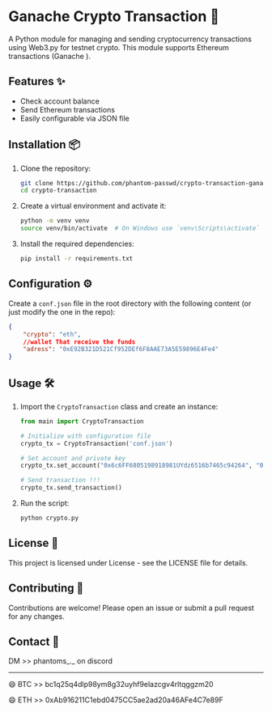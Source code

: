# Ganache Crypto Transaction 🚀

A Python module for managing and sending cryptocurrency transactions using Web3.py for testnet crypto. This module supports Ethereum transactions (Ganache ).

## Features ✨
- Check account balance
- Send Ethereum transactions
- Easily configurable via JSON file

## Installation 📦

1. Clone the repository:
    ```bash
    git clone https://github.com/phantom-passwd/crypto-transaction-ganache.git
    cd crypto-transaction
    ```

2. Create a virtual environment and activate it:
    ```bash
    python -m venv venv
    source venv/bin/activate  # On Windows use `venv\Scripts\activate`
    ```

3. Install the required dependencies:
    ```bash
    pip install -r requirements.txt
    ```

## Configuration ⚙️

Create a `conf.json` file in the root directory with the following content (or just modify the one in the repo):
```json
{
    "crypto": "eth",
    //wallet That receive the funds
    "adress": "0xE92B321D521Cf952DEf6F8AAE73A5E59896E4Fe4"
}
```

## Usage 🛠️

1. Import the `CryptoTransaction` class and create an instance:
    ```python
    from main import CryptoTransaction

    # Initialize with configuration file
    crypto_tx = CryptoTransaction('conf.json')

    # Set account and private key
    crypto_tx.set_account("0x6c6FF6805198918981UYdz6516b7465c94264", "0x41e2a9fa6aea354f303ce87ef1ezf181FEZFZF818866c4c9f82938e686809")

    # Send transaction !!!
    crypto_tx.send_transaction()
    ```

2. Run the script:
    ```bash
    python crypto.py
    ```

## License 📄

This project is licensed under License - see the LICENSE file for details.

## Contributing 🤝

Contributions are welcome! Please open an issue or submit a pull request for any changes.

## Contact 📧

DM >> phantoms_._   on discord

---
😄 BTC >> bc1q25q4dlp98ym8g32uyhf9elazcgv4rltqggzm20

😄 ETH >> 0xAb916211C1ebd0475CC5ae2ad20a46AFe4C7e89F
